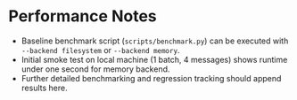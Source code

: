 # Performance Notes

- Baseline benchmark script (`scripts/benchmark.py`) can be executed with `--backend filesystem` or `--backend memory`.
- Initial smoke test on local machine (1 batch, 4 messages) shows runtime under one second for memory backend.
- Further detailed benchmarking and regression tracking should append results here.
